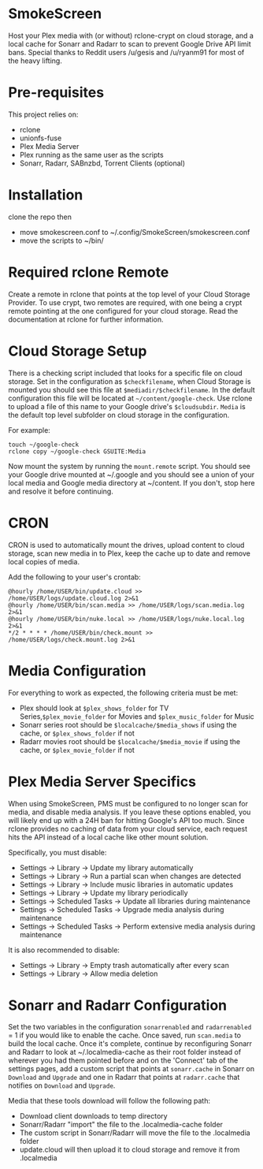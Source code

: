 # SmokeScreen
Host your Plex media with (or without) rclone-crypt on cloud storage, and a local cache for Sonarr and Radarr to scan to prevent Google Drive API limit bans. Special thanks to Reddit users /u/gesis and /u/ryanm91 for most of the heavy lifting.

# Pre-requisites
This project relies on:
* rclone
* unionfs-fuse
* Plex Media Server
* Plex running as the same user as the scripts
* Sonarr, Radarr, SABnzbd, Torrent Clients (optional)

# Installation
clone the repo then
* move smokescreen.conf to ~/.config/SmokeScreen/smokescreen.conf
* move the scripts to ~/bin/

# Required rclone Remote
    
Create a remote in rclone that points at the top level of your Cloud Storage Provider. To use crypt, two remotes are required, with one being a crypt remote pointing at the one configured for your cloud storage. Read the documentation at rclone for further information.

# Cloud Storage Setup
There is a checking script included that looks for a specific file on cloud storage. Set in the configuration as `$checkfilename`, when Cloud Storage is mounted you should see this file at `$mediadir/$checkfilename`. In the default configuration this file will be located at `~/content/google-check`. Use rclone to upload a file of this name to your Google drive's `$cloudsubdir`. `Media` is the default top level subfolder on cloud storage in the configuration.
    
For example:

    touch ~/google-check
    rclone copy ~/google-check GSUITE:Media

Now mount the system by running the `mount.remote` script. You should see your Google drive mounted at ~/.google and you should see a union of your local media and Google media directory at ~/content. If you don't, stop here and resolve it before continuing.

# CRON
CRON is used to automatically mount the drives, upload content to cloud storage, scan new media in to Plex, keep the cache up to date and remove local copies of media.

Add the following to your user's crontab:

    @hourly /home/USER/bin/update.cloud >> /home/USER/logs/update.cloud.log 2>&1
    @hourly /home/USER/bin/scan.media >> /home/USER/logs/scan.media.log 2>&1 
    @hourly /home/USER/bin/nuke.local >> /home/USER/logs/nuke.local.log 2>&1
    */2 * * * * /home/USER/bin/check.mount >> /home/USER/logs/check.mount.log 2>&1

# Media Configuration
For everything to work as expected, the following criteria must be met:

* Plex should look at `$plex_shows_folder` for TV Series,`$plex_movie_folder` for Movies and `$plex_music_folder` for Music
* Sonarr series root should be `$localcache/$media_shows` if using the cache, or `$plex_shows_folder` if not
* Radarr movies root should be `$localcache/$media_movie` if using the cache, or `$plex_movie_folder` if not

# Plex Media Server Specifics
When using SmokeScreen, PMS must be configured to no longer scan for media, and disable media analysis. If you leave these options enabled, you will likely end up with a 24H ban for hitting Google's API too much. Since rclone provides no caching of data from your cloud service, each request hits the API instead of a local cache like other mount solution.

Specifically, you must disable:
* Settings -> Library -> Update my library automatically
* Settings -> Library -> Run a partial scan when changes are detected
* Settings -> Library -> Include music libraries in automatic updates
* Settings -> Library -> Update my library periodically
* Settings -> Scheduled Tasks -> Update all libraries during maintenance
* Settings -> Scheduled Tasks -> Upgrade media analysis during maintenance
* Settings -> Scheduled Tasks -> Perform extensive media analysis during maintenance

It is also recommended to disable:
* Settings -> Library -> Empty trash automatically after every scan
* Settings -> Library -> Allow media deletion

# Sonarr and Radarr Configuration
Set the two variables in the configuration `sonarrenabled` and `radarrenabled` = 1 if you would like to enable the cache. Once saved, run `scan.media` to build the local cache. Once it's complete, continue by reconfiguring Sonarr and Radarr to look at ~/.localmedia-cache as their root folder instead of wherever you had them pointed before and on the 'Connect' tab of the settings pages, add a custom script that points at `sonarr.cache` in Sonarr on `Download` and `Upgrade` and one in Radarr that points at `radarr.cache` that notifies on `Download` and `Upgrade`.

Media that these tools download will follow the following path:

* Download client downloads to temp directory
* Sonarr/Radarr "import" the file to the .localmedia-cache folder
* The custom script in Sonarr/Radarr will move the file to the .localmedia folder
* update.cloud will then upload it to cloud storage and remove it from .localmedia

